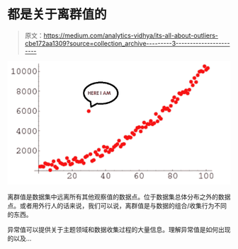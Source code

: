 # 都是关于离群值的

> 原文：<https://medium.com/analytics-vidhya/its-all-about-outliers-cbe172aa1309?source=collection_archive---------3----------------------->

![](img/7716bf9d6b0596d5c146f13bc2041b1f.png)

离群值是数据集中远离所有其他观察值的数据点。位于数据集总体分布之外的数据点。或者用外行人的话来说，我们可以说，离群值是与数据的组合/收集行为不同的东西。

异常值可以提供关于主题领域和数据收集过程的大量信息。理解异常值是如何出现的以及…